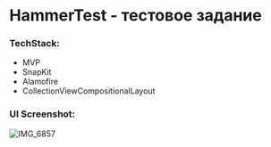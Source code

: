 # HammerTest - тестовое задание

### TechStack:
- MVP
- SnapKit
- Alamofire
- CollectionViewCompositionalLayout

### UI Screenshot:

![IMG_6857](https://user-images.githubusercontent.com/70806069/230108237-1fb6e07c-2380-4a3c-ab73-6aa8fe9a7f9f.PNG)
